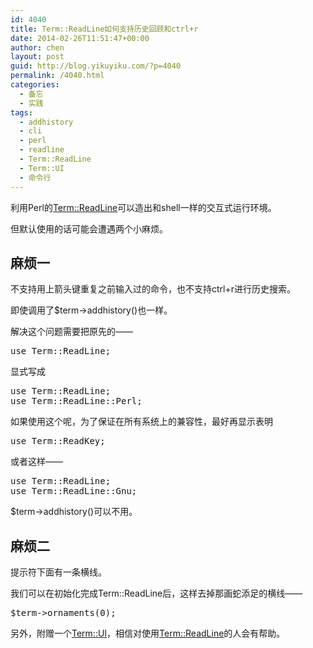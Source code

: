 ```yaml
---
id: 4040
title: Term::ReadLine如何支持历史回顾和ctrl+r
date: 2014-02-26T11:51:47+00:00
author: chen
layout: post
guid: http://blog.yikuyiku.com/?p=4040
permalink: /4040.html
categories:
  - 备忘
  - 实践
tags:
  - addhistory
  - cli
  - perl
  - readline
  - Term::ReadLine
  - Term::UI
  - 命令行
---
```

利用Perl的[Term::ReadLine](https://metacpan.org/pod/Term::ReadLine "Term::ReadLine")可以造出和shell一样的交互式运行环境。

但默认使用的话可能会遭遇两个小麻烦。

## 麻烦一

不支持用上箭头键重复之前输入过的命令，也不支持ctrl+r进行历史搜索。
  
即使调用了$term->addhistory()也一样。

解决这个问题需要把原先的——

<pre class="brush: perl">use Term::ReadLine;
</pre>

显式写成

<pre class="brush: perl">use Term::ReadLine;
use Term::ReadLine::Perl;
</pre>

如果使用这个呢，为了保证在所有系统上的兼容性，最好再显示表明

<pre class="brush: perl">use Term::ReadKey;
</pre>

或者这样——

<pre class="brush: perl">use Term::ReadLine;
use Term::ReadLine::Gnu;
</pre>

$term->addhistory()可以不用。

## 麻烦二

提示符下面有一条横线。
  
我们可以在初始化完成Term::ReadLine后，这样去掉那画蛇添足的横线——

<pre class="brush: perl">$term->ornaments(0);
</pre>

另外，附赠一个[Term::UI](https://metacpan.org/pod/Term::UI "Term::UI")，相信对使用[Term::ReadLine](https://metacpan.org/pod/Term::ReadLine "Term::ReadLine")的人会有帮助。